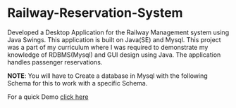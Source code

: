 # Railway-Reservation-System
Developed a Desktop Application for the Railway Management system using Java Swings. This application is built on Java(SE) and Mysql. This project was a part of my curriculum where I was required to demonstrate my knowledge of RDBMS(Mysql) and GUI design using Java. The application handles passenger reservations.

**NOTE**: You will have to Create a database in Mysql with the following Schema for this to work with a specific Schema.

For a quick Demo [click here]()
